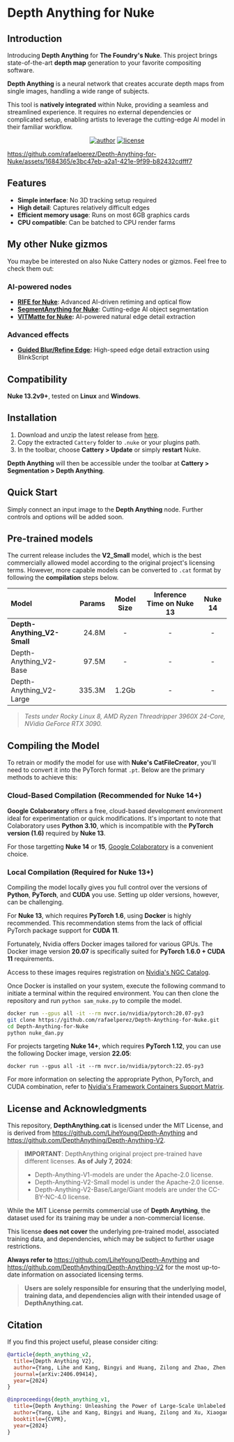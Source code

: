 
# Depth Anything for Nuke

## Introduction

Introducing **Depth Anything** for **The Foundry's Nuke**. This project brings state-of-the-art **depth map** generation to your favorite compositing software.

**Depth Anything** is a neural network that creates accurate depth maps from single images, handling a wide range of subjects.

This tool is **natively integrated** within Nuke, providing a seamless and streamlined experience. It requires no external dependencies or complicated setup, enabling artists to leverage the cutting-edge AI model in their familiar workflow.

<div align="center">

[![author](https://img.shields.io/badge/by:_Rafael_Silva-red?logo=linkedin&logoColor=white)](https://www.linkedin.com/in/rafael-silva-ba166513/)
[![license](https://img.shields.io/badge/license-MIT-blue)](LICENSE)

</div>

https://github.com/rafaelperez/Depth-Anything-for-Nuke/assets/1684365/e3bc47eb-a2a1-421e-9f99-b82432cdfff7

## Features

- **Simple interface**: No 3D tracking setup required
- **High detail**: Captures relatively difficult edges
- **Efficient memory usage**: Runs on most 6GB graphics cards
- **CPU compatible**: Can be batched to CPU render farms

## My other Nuke gizmos
You maybe be interested on also Nuke Cattery nodes or gizmos. Feel free to check them out:

### AI-powered nodes
- **[RIFE for Nuke](https://github.com/rafaelperez/RIFE-for-Nuke)**: Advanced AI-driven retiming and optical flow
- **[SegmentAnything for Nuke](https://github.com/rafaelperez/Segment-Anything-for-Nuke)**: Cutting-edge AI object segmentation
- **[VITMatte for Nuke](https://github.com/rafaelperez/ViTMatte-for-Nuke):** AI-powered natural edge detail extraction

### Advanced effects
- **[Guided Blur/Refine Edge](https://www.nukepedia.com/gizmos/filter/guided-blur-refine-edge):** High-speed edge detail extraction using BlinkScript

## Compatibility

**Nuke 13.2v9+**, tested on **Linux** and **Windows**.

## Installation

1. Download and unzip the latest release from [here](https://github.com/rafaelperez/Depth-Anything-for-Nuke/releases).
2. Copy the extracted `Cattery` folder to `.nuke` or your plugins path.
3. In the toolbar, choose **Cattery > Update** or simply **restart** Nuke.

**Depth Anything** will then be accessible under the toolbar at **Cattery > Segmentation > Depth Anything**.

## Quick Start
Simply connect an input image to the **Depth Anything** node. Further controls and options will be added soon.

## Pre-trained models

The current release includes the **V2_Small** model, which is the best commercially allowed model according to the original project's licensing terms. However, more capable models can be converted to `.cat` format by following the **compilation** steps below.

| Model | Params | Model Size | Inference Time on Nuke 13 | Nuke 14 |
|:-|-:|:-:|:-:|:-:|
| **Depth-Anything_V2-Small** | 24.8M | - | - | - |
| Depth-Anything_V2-Base | 97.5M | - | - | - |
| Depth-Anything_V2-Large | 335.3M | 1.2Gb | - | - |

> *Tests under Rocky Linux 8, AMD Ryzen Threadripper 3960X 24-Core, NVidia GeForce RTX 3090.*

## Compiling the Model

To retrain or modify the model for use with **Nuke's CatFileCreator**, you'll need to convert it into the PyTorch format `.pt`. Below are the primary methods to achieve this:

### Cloud-Based Compilation (Recommended for Nuke 14+)

**Google Colaboratory** offers a free, cloud-based development environment ideal for experimentation or quick modifications. It's important to note that Colaboratory uses **Python 3.10**, which is incompatible with the **PyTorch version (1.6)** required by **Nuke 13**.

For those targetting **Nuke 14** or **15**, [Google Colaboratory](https://colab.research.google.com) is a convenient choice.

### Local Compilation (Required for Nuke 13+)

Compiling the model locally gives you full control over the versions of **Python**, **PyTorch**, and **CUDA** you use. Setting up older versions, however, can be challenging.

For **Nuke 13**, which requires **PyTorch 1.6**, using **Docker** is highly recommended. This recommendation stems from the lack of official PyTorch package support for **CUDA 11**.

Fortunately, Nvidia offers Docker images tailored for various GPUs. The Docker image version **20.07** is specifically suited for **PyTorch 1.6.0 + CUDA 11** requirements.

Access to these images requires registration on [Nvidia's NGC Catalog](https://catalog.ngc.nvidia.com/orgs/nvidia/containers/pytorch).

Once Docker is installed on your system, execute the following command to initiate a terminal within the required environment. You can then clone the repository and run `python sam_nuke.py` to compile the model.

```sh
docker run --gpus all -it --rm nvcr.io/nvidia/pytorch:20.07-py3
git clone https://github.com/rafaelperez/Depth-Anything-for-Nuke.git
cd Depth-Anything-for-Nuke
python nuke_dan.py
```
For projects targeting **Nuke 14+**, which requires **PyTorch 1.12**, you can use the following Docker image, version **22.05**:

`docker run --gpus all -it --rm nvcr.io/nvidia/pytorch:22.05-py3`

For more information on selecting the appropriate Python, PyTorch, and CUDA combination, refer to [Nvidia's Framework Containers Support Matrix](https://docs.nvidia.com/deeplearning/frameworks/support-matrix/index.html#framework-matrix-2020).

## License and Acknowledgments

This repository, **DepthAnything.cat** is licensed under the MIT License, and is derived from https://github.com/LiheYoung/Depth-Anything and https://github.com/DepthAnything/Depth-Anything-V2.

> **IMPORTANT**: DepthAnything original project pre-trained have different licenses. **As of July 7, 2024**:
> - Depth-Anything-V1-models are under the Apache-2.0 license. 
> - Depth-Anything-V2-Small model is under the Apache-2.0 license. 
> - Depth-Anything-V2-Base/Large/Giant models are under the CC-BY-NC-4.0 license.  

While the MIT License permits commercial use of **Depth Anything**, the dataset used for its training may be under a non-commercial license.

This license **does not cover** the underlying pre-trained model, associated training data, and dependencies, which may be subject to further usage restrictions.

**Always refer to** https://github.com/LiheYoung/Depth-Anything and https://github.com/DepthAnything/Depth-Anything-V2 for the most up-to-date information on associated licensing terms.

> **Users are solely responsible for ensuring that the underlying model, training data, and dependencies align with their intended usage of DepthAnything.cat.**

## Citation

If you find this project useful, please consider citing:

```bibtex
@article{depth_anything_v2,
  title={Depth Anything V2},
  author={Yang, Lihe and Kang, Bingyi and Huang, Zilong and Zhao, Zhen and Xu, Xiaogang and Feng, Jiashi and Zhao, Hengshuang},
  journal={arXiv:2406.09414},
  year={2024}
}

@inproceedings{depth_anything_v1,
  title={Depth Anything: Unleashing the Power of Large-Scale Unlabeled Data}, 
  author={Yang, Lihe and Kang, Bingyi and Huang, Zilong and Xu, Xiaogang and Feng, Jiashi and Zhao, Hengshuang},
  booktitle={CVPR},
  year={2024}
}
```
